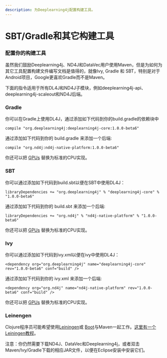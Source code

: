 ```yaml
---
description: 为Deeplearning4j配置构建工具。
---
```


# SBT/Gradle和其它构建工具

### 配置你的构建工具

虽然我们鼓励Deeplearning4j、ND4J和DataVec用户使用Maven，但是为如何为其它工具配置构建文件编写文档是值得的，就像Ivy, Gradle 和 SBT，特别是对于Android项目，Google更喜欢Gradle而不是Maven。

下面的指令适用于所有DL4J和ND4J子模块，例如deeplearning4j-api、deeplearning4j-scaleout和ND4J后端。

### Gradle

你可以在Gradle上使用DL4J，通过添加如下代码到你的build.gradle的依赖块中

```text
compile "org.deeplearning4j:deeplearning4j-core:1.0.0-beta6"
```

通过添加如下代码到你的 build.gradle 来添加一个后端:

```text
compile "org.nd4j:nd4j-native-platform:1.0.0-beta6"
```

你还可以把 [GPUs](https://deeplearning4j.org/docs/latest/deeplearning4j-config-gpu-cpu) 替换为标准的CPU实现。

### SBT

你可以通过添加如下代码到build.sbt以便在SBT中使用DL4J：

```markup
libraryDependencies += "org.deeplearning4j" % "deeplearning4j-core" % "1.0.0-beta6"
```

通过添加如下代码到你的 build.sbt 来添加一个后端:

```text
libraryDependencies += "org.nd4j" % "nd4j-native-platform" % "1.0.0-beta6"
```

你还可以把 [GPUs](https://deeplearning4j.org/docs/latest/deeplearning4j-config-gpu-cpu) 替换为标准的CPU实现。

### Ivy

你可以通过添加如下代码到ivy.xml以便在ivy中使用DL4J：

```markup
<dependency org="org.deeplearning4j" name="deeplearning4j-core" rev="1.0.0-beta6" conf="build" />
```

通过添加如下代码到你的 ivy.xml 来添加一个后端:

```markup
<dependency org="org.nd4j" name="nd4j-native-platform" rev="1.0.0-beta6" conf="build" />
```

你还可以把 [GPUs](https://deeplearning4j.org/docs/latest/deeplearning4j-config-gpu-cpu) 替换为标准的CPU实现。

### Leinengen

Clojure程序员可能希望使用[Leiningen](https://github.com/technomancy/leiningen/)或 [Boot](http://boot-clj.com/)与Maven一起工作。[这里有一个Leiningen教程](https://github.com/technomancy/leiningen/blob/master/doc/TUTORIAL.md)。

注意：你仍然需要下载ND4J、DataVec和Deeplearning4j，或者双击Maven/Ivy/Gradle下载的相应JAR文件，以便在Eclipse安装中安装它们。

